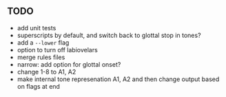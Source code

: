 ## TODO

- add unit tests
- superscripts by default, and switch back to glottal stop in tones?
- add a `--lower` flag
- option to turn off labiovelars
- merge rules files
- narrow: add option for glottal onset?
- change 1-8 to A1, A2
- make internal tone represenation A1, A2 and then change output based on flags at end
